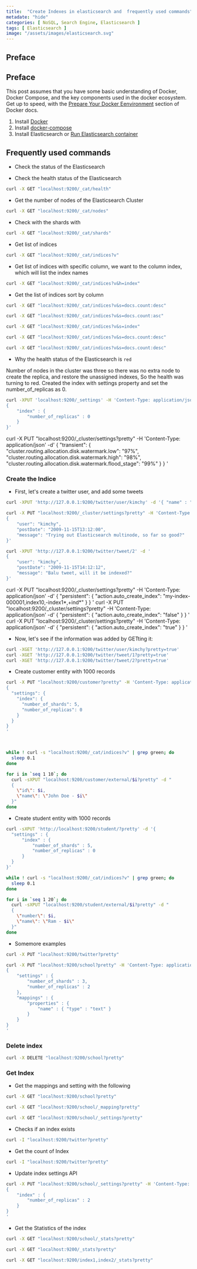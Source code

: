 ```yaml
---
title:  "Create Indexes in elasticsearch and  frequently used commands"
metadate: "hide"
categories: [ NoSQL, Search Engine, Elasticsearch ]
tags: [ Elasticsearch ]
image: "/assets/images/elasticsearch.svg"
---
```


## Preface

## Preface

This post assumes that you have some basic understanding of Docker, Docker Compose, and the key components used in the docker ecosystem. Get up to speed, with the [Prepare Your Docker Eenvironment](https://docs.docker.com/get-started/#prepare-your-docker-environment) section of Docker docs.

1. Install [Docker](https://docs.docker.com/install/linux/docker-ce/ubuntu/)
2. Install [docker-compose](https://docs.docker.com/compose/install/)
3. Install Elasticsearch or [Run Elasticsearch container](https://github.com/JinnaBalu/elasticsearch/blob/master/2019-08-29-Elasticsearch-Single-Node-using-Docker-Compose.md)


## Frequently used commands

- Check the status of the Elasticsearch

- Check the health status of the Elasticsearch

```bash
curl -X GET "localhost:9200/_cat/health"
```

- Get the number of nodes of the Elasticsearch Cluster

```bash
curl -X GET "localhost:9200/_cat/nodes"
```

- Check with the shards with 

```bash
curl -X GET "localhost:9200/_cat/shards"
```

- Get list of indices

```bash
curl -X GET "localhost:9200/_cat/indices?v"
```

- Get list of indices with specific column, we want to the column index, which will list the index names

```bash
curl -X GET "localhost:9200/_cat/indices?v&h=index"
```

- Get the list of indices sort by column

```bash
curl -X GET "localhost:9200/_cat/indices?v&s=docs.count:desc"

curl -X GET "localhost:9200/_cat/indices?v&s=docs.count:asc"

curl -X GET "localhost:9200/_cat/indices?v&s=index"

curl -X GET "localhost:9200/_cat/indices?v&s=docs.count:desc"

curl -X GET "localhost:9200/_cat/indices?v&s=docs.count:desc"
```

- Why the health status of the Elasticsearch is `red`

Number of nodes in the cluster was three so there was no extra node to create the replica, and restore the unassigned indexes, So the health was turning to red. Created the index with settings property and set the number_of_replicas as 0.

```bash
curl -XPUT 'localhost:9200/_settings' -H 'Content-Type: application/json' -d '
{
    "index" : {
        "number_of_replicas" : 0
    }
}'
```

curl -X PUT "localhost:9200/_cluster/settings?pretty" -H 'Content-Type: application/json' -d'
{
  "transient": {
    "cluster.routing.allocation.disk.watermark.low": "97%",
    "cluster.routing.allocation.disk.watermark.high": "98%",
    "cluster.routing.allocation.disk.watermark.flood_stage": "99%"
  }
}
'

### Create the Indice

- First, let's create a twitter user, and add some tweets

```bash
curl -XPUT 'http://127.0.0.1:9200/twitter/user/kimchy' -d '{ "name" : "Shay Banon" }'

curl -X PUT "localhost:9200/_cluster/settings?pretty" -H 'Content-Type: application/json' -d'
{
    "user": "kimchy",
    "postDate": "2009-11-15T13:12:00",
    "message": "Trying out Elasticsearch multinode, so far so good?"
}'

curl -XPUT 'http://127.0.0.1:9200/twitter/tweet/2' -d '
{
    "user": "kimchy",
    "postDate": "2009-11-15T14:12:12",
    "message": "Balu tweet, will it be indexed?"
}'
```

curl -X PUT "localhost:9200/_cluster/settings?pretty" -H 'Content-Type: application/json' -d'
{
  "persistent": {
    "action.auto_create_index": "my-index-000001,index10,-index1*,+ind*" 
  }
}
'
curl -X PUT "localhost:9200/_cluster/settings?pretty" -H 'Content-Type: application/json' -d'
{
  "persistent": {
    "action.auto_create_index": "false" 
  }
}
'
curl -X PUT "localhost:9200/_cluster/settings?pretty" -H 'Content-Type: application/json' -d'
{
  "persistent": {
    "action.auto_create_index": "true" 
  }
}
'


- Now, let's see if the information was added by GETting it:

```bash
curl -XGET 'http://127.0.0.1:9200/twitter/user/kimchy?pretty=true'
curl -XGET 'http://127.0.0.1:9200/twitter/tweet/1?pretty=true'
curl -XGET 'http://127.0.0.1:9200/twitter/tweet/2?pretty=true'
```

- Create customer entity with 1000 records 

```bash
curl -X PUT "localhost:9200/customer?pretty" -H 'Content-Type: application/json' -d'
{
  "settings": {
    "index": {
      "number_of_shards": 5,  
      "number_of_replicas": 0 
    }
  }
}
'



while ! curl -s "localhost:9200/_cat/indices?v" | grep green; do
  sleep 0.1
done

for i in `seq 1 10`; do
  curl -sXPUT "localhost:9200/customer/external/$i?pretty" -d "
  {
    \"id\": $i,
    \"name\": \"John Doe - $i\"
  }"
done
```


- Create student entity with 1000 records 

```bash
curl -sXPUT 'http://localhost:9200/student/?pretty' -d '{
  "settings" : {
      "index" : {
          "number_of_shards" : 5,
          "number_of_replicas" : 0
      }
  }
}'

while ! curl -s "localhost:9200/_cat/indices?v" | grep green; do
  sleep 0.1
done

for i in `seq 1 20`; do
  curl -sXPUT "localhost:9200/student/external/$i?pretty" -d "
  {
    \"number\": $i,
    \"name\": \"Ram - $i\"
  }"
done
```

- Somemore examples

```bash
curl -X PUT "localhost:9200/twitter?pretty"

curl -X PUT "localhost:9200/school?pretty" -H 'Content-Type: application/json' -d'
{
    "settings" : {
        "number_of_shards" : 3,
        "number_of_replicas" : 2
    },
    "mappings" : {
        "properties" : {
            "name" : { "type" : "text" }
        }
    }
}
'
```

### Delete index

```bash
curl -X DELETE "localhost:9200/school?pretty"
```

### Get Index

- Get the mappings and setting with the following

```bash
curl -X GET "localhost:9200/school?pretty"

curl -X GET "localhost:9200/school/_mapping?pretty"

curl -X GET "localhost:9200/school/_settings?pretty"

```

- Checks if an index exists

```bash
curl -I "localhost:9200/twitter?pretty"
```

- Get the count of Index

```bash
curl -I "localhost:9200/twitter?pretty"
```

- Update index settings API

```bash
curl -X PUT "localhost:9200/school/_settings?pretty" -H 'Content-Type: application/json' -d'
{
    "index" : {
        "number_of_replicas" : 2
    }
}
'
```

- Get the Statistics of the index

```bash
curl -X GET "localhost:9200/school/_stats?pretty"

curl -X GET "localhost:9200/_stats?pretty"

curl -X GET "localhost:9200/index1,index2/_stats?pretty"
```
